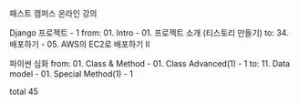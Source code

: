 패스트 캠퍼스 온라인 강의

Django 프로젝트 - 1
from: 01. Intro - 01. 프로젝트 소개 (티스토리 만들기)
to: 34. 배포하기 - 05. AWS의 EC2로 배포하기 II

파이썬 심화
from: 01. Class & Method - 01. Class Advanced(1) - 1
to: 11. Data model - 01. Special Method(1) - 1

total 45
